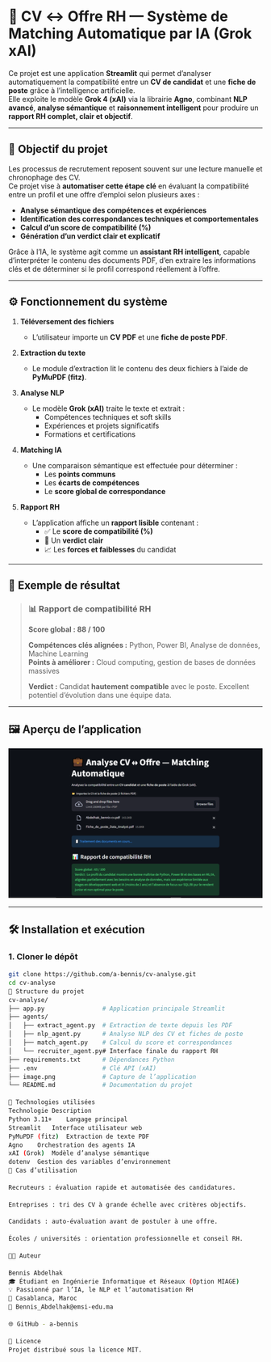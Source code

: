 # 🧠 CV ↔ Offre RH — Système de Matching Automatique par IA (Grok xAI)

Ce projet est une application **Streamlit** qui permet d’analyser automatiquement la compatibilité entre un **CV de candidat** et une **fiche de poste** grâce à l’intelligence artificielle.  
Elle exploite le modèle **Grok 4 (xAI)** via la librairie **Agno**, combinant **NLP avancé**, **analyse sémantique** et **raisonnement intelligent** pour produire un **rapport RH complet, clair et objectif**.

---

## 🎯 Objectif du projet

Les processus de recrutement reposent souvent sur une lecture manuelle et chronophage des CV.  
Ce projet vise à **automatiser cette étape clé** en évaluant la compatibilité entre un profil et une offre d’emploi selon plusieurs axes :

- **Analyse sémantique des compétences et expériences**
- **Identification des correspondances techniques et comportementales**
- **Calcul d’un score de compatibilité (%)**
- **Génération d’un verdict clair et explicatif**

Grâce à l’IA, le système agit comme un **assistant RH intelligent**, capable d’interpréter le contenu des documents PDF, d’en extraire les informations clés et de déterminer si le profil correspond réellement à l’offre.

---

## ⚙️ Fonctionnement du système

1. **Téléversement des fichiers**
   - L’utilisateur importe un **CV PDF** et une **fiche de poste PDF**.

2. **Extraction du texte**
   - Le module d’extraction lit le contenu des deux fichiers à l’aide de **PyMuPDF (fitz)**.

3. **Analyse NLP**
   - Le modèle **Grok (xAI)** traite le texte et extrait :
     - Compétences techniques et soft skills
     - Expériences et projets significatifs
     - Formations et certifications

4. **Matching IA**
   - Une comparaison sémantique est effectuée pour déterminer :
     - Les **points communs**
     - Les **écarts de compétences**
     - Le **score global de correspondance**

5. **Rapport RH**
   - L’application affiche un **rapport lisible** contenant :
     - ✅ Le **score de compatibilité (%)**
     - 💬 Un **verdict clair**
     - 📈 Les **forces et faiblesses** du candidat

---

## 🧠 Exemple de résultat

> ### 📊 Rapport de compatibilité RH  
> **Score global : 88 / 100**  
>  
> **Compétences clés alignées :** Python, Power BI, Analyse de données, Machine Learning  
> **Points à améliorer :** Cloud computing, gestion de bases de données massives  
>  
> **Verdict :** Candidat **hautement compatible** avec le poste. Excellent potentiel d’évolution dans une équipe data.

---

## 🖼️ Aperçu de l’application

![Interface Streamlit](./image.png)

---

## 🛠️ Installation et exécution

### 1. Cloner le dépôt
```bash
git clone https://github.com/a-bennis/cv-analyse.git
cd cv-analyse
📁 Structure du projet
cv-analyse/
├── app.py                # Application principale Streamlit
├── agents/
│   ├── extract_agent.py  # Extraction de texte depuis les PDF
│   ├── nlp_agent.py      # Analyse NLP des CV et fiches de poste
│   ├── match_agent.py    # Calcul du score et correspondances
│   └── recruiter_agent.py# Interface finale du rapport RH
├── requirements.txt      # Dépendances Python
├── .env                  # Clé API (xAI)
├── image.png             # Capture de l’application
└── README.md             # Documentation du projet

🧩 Technologies utilisées
Technologie	Description
Python 3.11+	Langage principal
Streamlit	Interface utilisateur web
PyMuPDF (fitz)	Extraction de texte PDF
Agno	Orchestration des agents IA
xAI (Grok)	Modèle d’analyse sémantique
dotenv	Gestion des variables d’environnement
💼 Cas d’utilisation

Recruteurs : évaluation rapide et automatisée des candidatures.

Entreprises : tri des CV à grande échelle avec critères objectifs.

Candidats : auto-évaluation avant de postuler à une offre.

Écoles / universités : orientation professionnelle et conseil RH.

👨‍💻 Auteur

Bennis Abdelhak
🎓 Étudiant en Ingénierie Informatique et Réseaux (Option MIAGE)
💡 Passionné par l’IA, le NLP et l’automatisation RH
📍 Casablanca, Maroc
📧 Bennis_Abdelhak@emsi-edu.ma

🌐 GitHub - a-bennis

📄 Licence
Projet distribué sous la licence MIT.